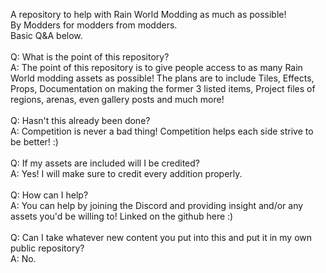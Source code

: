 A repository to help with Rain World Modding as much as possible!<br/>By Modders for modders from modders.<br/>Basic Q&A below.<br/><br/>Q: What is the point of this repository?<br/>A: The point of this repository is to give people access to as many Rain World modding assets as possible! The plans are to include Tiles, Effects, Props, Documentation on making the former 3 listed items, Project files of regions, arenas, even gallery posts and much more!<br/><br/>Q: Hasn't this already been done?<br/>A: Competition is never a bad thing! Competition helps each side strive to be better! :)<br/><br/>Q: If my assets are included will I be credited?<br/>A: Yes! I will make sure to credit every addition properly.<br/><br/>Q: How can I help?<br/>A: You can help by joining the Discord and providing insight and/or any assets you'd be willing to! Linked on the github here :)<br/><br/>Q: Can I take whatever new content you put into this and put it in my own public repository?<br/>A: No.
